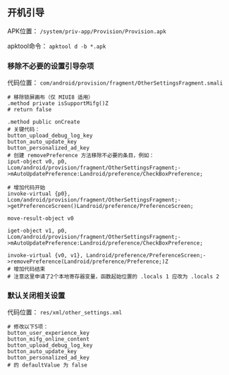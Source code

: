 ## 开机引导
APK位置： `/system/priv-app/Provision/Provision.apk`

apktool命令： `apktool d -b *.apk`

### 移除不必要的设置引导杂项
代码位置： `com/android/provision/fragment/OtherSettingsFragment.smali`
```
# 移除锁屏画布（仅 MIUI8 适用）
.method private isSupportMifg()Z
# return false

.method public onCreate
# 关键代码：
button_upload_debug_log_key
button_auto_update_key
button_personalized_ad_key
# 创建 removePreference 方法移除不必要的条目，例如：
iput-object v0, p0, Lcom/android/provision/fragment/OtherSettingsFragment;->mAutoUpdatePreference:Landroid/preference/CheckBoxPreference;

# 增加代码开始
invoke-virtual {p0}, Lcom/android/provision/fragment/OtherSettingsFragment;->getPreferenceScreen()Landroid/preference/PreferenceScreen;

move-result-object v0

iget-object v1, p0, Lcom/android/provision/fragment/OtherSettingsFragment;->mAutoUpdatePreference:Landroid/preference/CheckBoxPreference;

invoke-virtual {v0, v1}, Landroid/preference/PreferenceScreen;->removePreference(Landroid/preference/Preference;)Z
# 增加代码结束
# 注意这里申请了2个本地寄存器变量，函数起始位置的 .locals 1 应改为 .locals 2
```

### 默认关闭相关设置
代码位置： `res/xml/other_settings.xml`
```
# 修改以下5项：
button_user_experience_key
button_mifg_online_content
button_upload_debug_log_key
button_auto_update_key
button_personalized_ad_key
# 的 defaultValue 为 false
```
